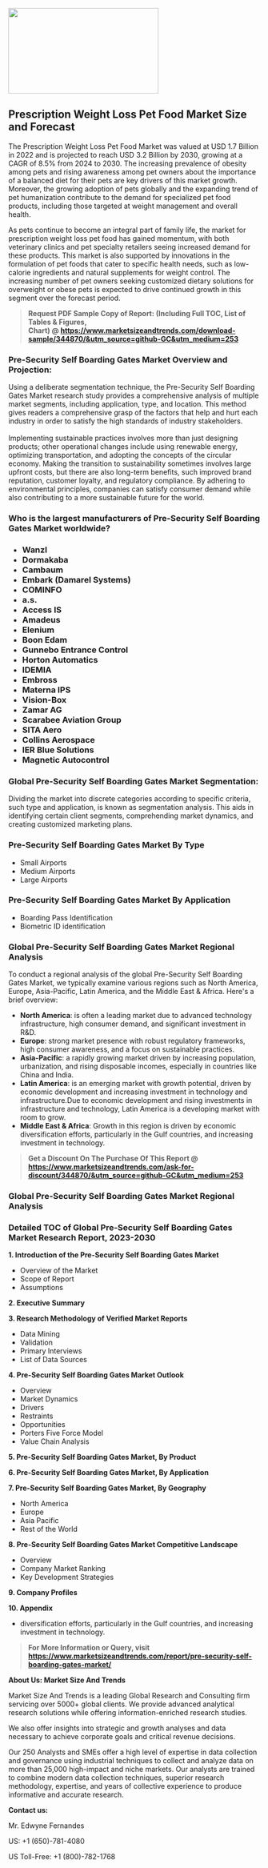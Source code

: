 <p><img class="alignnone size-medium wp-image-20088" src="https://ffe5etoiles.com/wp-content/uploads/2024/12/MST1-300x171.png" alt="" width="300" height="171" /></p><h2>Prescription Weight Loss Pet Food Market Size and Forecast</h2><p>The Prescription Weight Loss Pet Food Market was valued at USD 1.7 Billion in 2022 and is projected to reach USD 3.2 Billion by 2030, growing at a CAGR of 8.5% from 2024 to 2030. The increasing prevalence of obesity among pets and rising awareness among pet owners about the importance of a balanced diet for their pets are key drivers of this market growth. Moreover, the growing adoption of pets globally and the expanding trend of pet humanization contribute to the demand for specialized pet food products, including those targeted at weight management and overall health.</p><p>As pets continue to become an integral part of family life, the market for prescription weight loss pet food has gained momentum, with both veterinary clinics and pet specialty retailers seeing increased demand for these products. This market is also supported by innovations in the formulation of pet foods that cater to specific health needs, such as low-calorie ingredients and natural supplements for weight control. The increasing number of pet owners seeking customized dietary solutions for overweight or obese pets is expected to drive continued growth in this segment over the forecast period.</p></p><blockquote id="" class=""><strong>Request PDF Sample Copy of Report: (Including Full TOC, List of Tables &amp; Figures, Chart)&nbsp;@&nbsp;<strong><a href="https://www.marketsizeandtrends.com/download-sample/344870/&utm_source=github-GC&utm_medium=253" target="_blank">https://www.marketsizeandtrends.com/download-sample/344870/&utm_source=github-GC&utm_medium=253</a></strong></strong></blockquote><h3 id="" class="">Pre-Security Self Boarding Gates Market&nbsp;Overview and Projection:</h3><p id="" class="">Using a deliberate segmentation technique, the Pre-Security Self Boarding Gates Market research study provides a comprehensive analysis of multiple market segments, including application, type, and location. This method gives readers a comprehensive grasp of the factors that help and hurt each industry in order to satisfy the high standards of industry stakeholders. <br /> <br />Implementing sustainable practices involves more than just designing products; other operational changes include using renewable energy, optimizing transportation, and adopting the concepts of the circular economy. Making the transition to sustainability sometimes involves large upfront costs, but there are also long-term benefits, such improved brand reputation, customer loyalty, and regulatory compliance. By adhering to environmental principles, companies can satisfy consumer demand while also contributing to a more sustainable future for the world.</p><h3 id="" class="">Who is the largest manufacturers of&nbsp;Pre-Security Self Boarding Gates Market worldwide?</h3><h3 class=""><p><ul><li>Wanzl </li><li> Dormakaba </li><li> Cambaum </li><li> Embark (Damarel Systems) </li><li> COMINFO </li><li> a.s. </li><li> Access IS </li><li> Amadeus </li><li> Elenium </li><li> Boon Edam </li><li> Gunnebo Entrance Control </li><li> Horton Automatics </li><li> IDEMIA </li><li> Embross </li><li> Materna IPS </li><li> Vision-Box </li><li> Zamar AG </li><li> Scarabee Aviation Group </li><li> SITA Aero </li><li> Collins Aerospace </li><li> IER Blue Solutions </li><li> Magnetic Autocontrol</li></ul></p></h3><h3 id="" class="">Global&nbsp;Pre-Security Self Boarding Gates Market Segmentation:</h3><p id="" class="">Dividing the market into discrete categories according to specific criteria, such type and application, is known as segmentation analysis. This aids in identifying certain client segments, comprehending market dynamics, and creating customized marketing plans.</p><h3 id="" class="">Pre-Security Self Boarding Gates Market&nbsp;By Type</h3><p><p><ul><li>Small Airports</li><li> Medium Airports</li><li> Large Airports</p></li></ul></p></p><h3 id="" class="">Pre-Security Self Boarding Gates Market&nbsp;By Application</h3><p class=""><p><ul><li>Boarding Pass Identification</li><li> Biometric ID identification</li></ul></p></p><h3 id="" class="">Global Pre-Security Self Boarding Gates Market Regional Analysis</h3><p id="" class="">To conduct a regional analysis of the global Pre-Security Self Boarding Gates Market, we typically examine various regions such as North America, Europe, Asia-Pacific, Latin America, and the Middle East &amp; Africa. Here's a brief overview:</p><ul><li><strong>North America</strong>: is often a leading market due to advanced technology infrastructure, high consumer demand, and significant investment in R&amp;D.</li><li><strong>Europe</strong>: strong market presence with robust regulatory frameworks, high consumer awareness, and a focus on sustainable practices.</li><li><strong>Asia-Pacific</strong>: a rapidly growing market driven by increasing population, urbanization, and rising disposable incomes, especially in countries like China and India.</li><li><strong>Latin America</strong>: is an emerging market with growth potential, driven by economic development and increasing investment in technology and infrastructure.Due to economic development and rising investments in infrastructure and technology, Latin America is a developing market with room to grow.</li><li><strong>Middle East &amp; Africa</strong>: Growth in this region is driven by economic diversification efforts, particularly in the Gulf countries, and increasing investment in technology.</li></ul><blockquote id="" class=""><strong>Get a Discount On The Purchase Of This Report @ <strong><a href="https://www.marketsizeandtrends.com/ask-for-discount/344870/&utm_source=github-GC&utm_medium=253" target="_blank">https://www.marketsizeandtrends.com/ask-for-discount/344870/&utm_source=github-GC&utm_medium=253</a></strong></strong></blockquote><h3 id="" class="">Global Pre-Security Self Boarding Gates Market Regional Analysis</h3><h3 id="" class="">Detailed TOC of Global Pre-Security Self Boarding Gates Market Research Report, 2023-2030</h3><p id="" class=""><strong>1. Introduction of the Pre-Security Self Boarding Gates Market</strong></p><ul><li>Overview of the Market</li><li>Scope of Report</li><li>Assumptions</li></ul><p id="" class=""><strong>2. Executive Summary</strong></p><p id="" class=""><strong>3. Research Methodology of Verified Market Reports</strong></p><ul><li>Data Mining</li><li>Validation</li><li>Primary Interviews</li><li>List of Data Sources</li></ul><p id="" class=""><strong>4. Pre-Security Self Boarding Gates Market Outlook</strong></p><ul><li>Overview</li><li>Market Dynamics</li><li>Drivers</li><li>Restraints</li><li>Opportunities</li><li>Porters Five Force Model</li><li>Value Chain Analysis</li></ul><p id="" class=""><strong>5. Pre-Security Self Boarding Gates Market, By Product</strong></p><p id="" class=""><strong>6. Pre-Security Self Boarding Gates Market, By Application</strong></p><p id="" class=""><strong>7. Pre-Security Self Boarding Gates Market, By Geography</strong></p><ul><li>North America</li><li>Europe</li><li>Asia Pacific</li><li>Rest of the World</li></ul><p id="" class=""><strong>8. Pre-Security Self Boarding Gates Market Competitive Landscape</strong></p><ul><li>Overview</li><li>Company Market Ranking</li><li>Key Development Strategies</li></ul><p id="" class=""><strong>9. Company Profiles</strong></p><p id="" class=""><strong>10. Appendix</strong></p><ul><li>diversification efforts, particularly in the Gulf countries, and increasing investment in technology.</li></ul><blockquote id="" class=""><strong>For More Information or Query, visit <strong><strong><a href="https://www.marketsizeandtrends.com/report/pre-security-self-boarding-gates-market/" target="_blank">https://www.marketsizeandtrends.com/report/pre-security-self-boarding-gates-market/</a></strong></strong></strong></blockquote><p id="" class=""><strong>About Us: Market Size And Trends</strong></p><p id="" class="">Market Size And Trends is a leading Global Research and Consulting firm servicing over 5000+ global clients. We provide advanced analytical research solutions while offering information-enriched research studies.</p><p id="" class="">We also offer insights into strategic and growth analyses and data necessary to achieve corporate goals and critical revenue decisions.</p><p id="" class="">Our 250 Analysts and SMEs offer a high level of expertise in data collection and governance using industrial techniques to collect and analyze data on more than 25,000 high-impact and niche markets. Our analysts are trained to combine modern data collection techniques, superior research methodology, expertise, and years of collective experience to produce informative and accurate research.</p><p id="" class=""><strong>Contact us:</strong></p><p id="" class="">Mr. Edwyne Fernandes</p><p id="" class="">US: +1 (650)-781-4080</p><p id="" class="">US Toll-Free: +1 (800)-782-1768</p>
